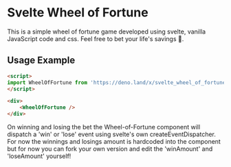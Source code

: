 # Svelte Wheel of Fortune
This is a simple wheel of fortune game developed using svelte, vanilla JavaScript code and css. Feel free to bet your life's savings 🤑.

## Usage Example
```html
<script>
import WheelOfFortune from 'https://deno.land/x/svelte_wheel_of_fortune';
</script>

<div>
    <WheelOfFortune /> 
</div>
```
On winning and losing the bet the Wheel-of-Fortune component will dispatch a 'win' or 'lose' event using svelte's own createEventDispatcher.
For now the winnings and losings amount is hardcoded into the component but for now you can fork your own version and edit the 'winAmount' and 'loseAmount' yourself!
